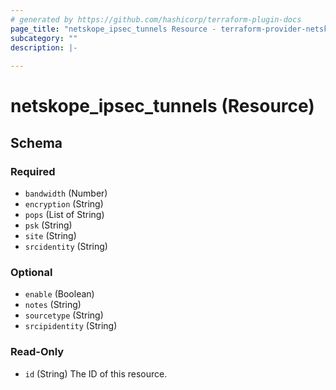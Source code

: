 ```yaml
---
# generated by https://github.com/hashicorp/terraform-plugin-docs
page_title: "netskope_ipsec_tunnels Resource - terraform-provider-netskope"
subcategory: ""
description: |-
  
---
```


# netskope_ipsec_tunnels (Resource)





<!-- schema generated by tfplugindocs -->
## Schema

### Required

- `bandwidth` (Number)
- `encryption` (String)
- `pops` (List of String)
- `psk` (String)
- `site` (String)
- `srcidentity` (String)

### Optional

- `enable` (Boolean)
- `notes` (String)
- `sourcetype` (String)
- `srcipidentity` (String)

### Read-Only

- `id` (String) The ID of this resource.


